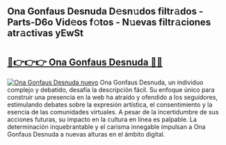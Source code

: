 ## Ona Gonfaus Desnuda D𝚎sn𝚞dos filtr𝚊dos - Parts-D6o Vid𝚎os f𝚘tos - N𝚞evas filtr𝚊ciones atr𝚊ctivas yEwSt

# <h2><a href="http://mb6qo5.tromn.icu/?c=Ona+Gonfaus+Desnuda">🔗👉👉👉 Ona Gonfaus Desnuda 🔗🔗</a></h2>

[![Ona Gonfaus Desnuda nuevo](https://i.imgur.com/pEAQMta.gif)](http://mb6qo5.tromn.icu/?c=Ona+Gonfaus+Desnuda)
Ona Gonfaus Desnuda, un individuo complejo y debatido, desafía la descripción fácil. Su enfoque único para construir una presencia en la web ha atraído y ofendido a los seguidores, estimulando debates sobre la expresión artística, el consentimiento y la esencia de las comunidades virtuales. A pesar de la incertidumbre de sus acciones futuras, su impacto en la cultura en línea es palpable. La determinación inquebrantable y el carisma innegable impulsan a Ona Gonfaus Desnuda a nuevas alturas en el ámbito digital.
